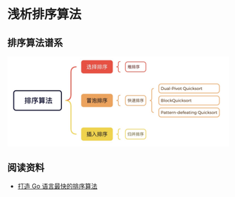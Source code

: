 # 浅析排序算法

##  排序算法谱系

![排序算法谱系](./sort/sort.outline.jpg)

## 阅读资料

- [打造 Go 语言最快的排序算法](https://blog.csdn.net/ByteDanceTech/article/details/124464192)
